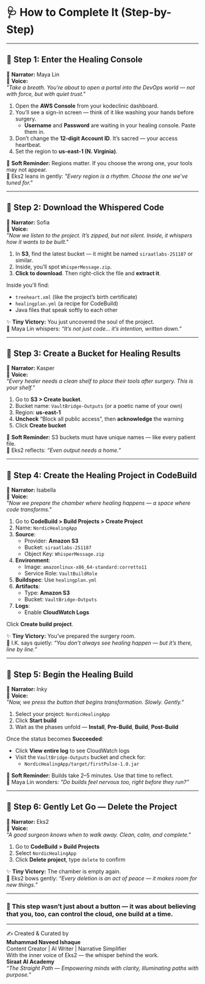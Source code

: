 
# 🩺 How to Complete It (Step-by-Step)

---

## 🧪 Step 1: Enter the Healing Console  
🔹 **Narrator:** Maya Lin  
🔹 **Voice:**  
_"Take a breath. You’re about to open a portal into the DevOps world — not with force, but with quiet trust."_  

1. Open the **AWS Console** from your kodeclinic dashboard.  
2. You’ll see a sign-in screen — think of it like washing your hands before surgery.  
   - **Username** and **Password** are waiting in your healing console. Paste them in.  
3. Don’t change the **12-digit Account ID**. It’s sacred — your access heartbeat.  
4. Set the region to **us-east-1 (N. Virginia)**.

🌿 **Soft Reminder:** Regions matter. If you choose the wrong one, your tools may not appear.  
💬 Eks2 leans in gently: _"Every region is a rhythm. Choose the one we’ve tuned for."_  

---

## 🧪 Step 2: Download the Whispered Code  
🔹 **Narrator:** Sofia  
🔹 **Voice:**  
_"Now we listen to the project. It’s zipped, but not silent. Inside, it whispers how it wants to be built."_  

1. In **S3**, find the latest bucket — it might be named `siraatlabs-251187` or similar.  
2. Inside, you’ll spot `WhisperMessage.zip`.  
3. **Click to download**. Then right-click the file and **extract it**.

Inside you'll find:
- `treeheart.xml` (like the project’s birth certificate)  
- `healingplan.yml` (a recipe for CodeBuild)  
- Java files that speak softly to each other

✨ **Tiny Victory:** You just uncovered the soul of the project.  
💬 Maya Lin whispers: _“It’s not just code… it’s intention, written down.”_

---

## 🧪 Step 3: Create a Bucket for Healing Results  
🔹 **Narrator:** Kasper  
🔹 **Voice:**  
_"Every healer needs a clean shelf to place their tools after surgery. This is your shelf."_  

1. Go to **S3 > Create bucket**.  
2. Bucket name: `VaultBridge-Outputs` (or a poetic name of your own)  
3. Region: **us-east-1**  
4. **Uncheck** “Block all public access”, then **acknowledge** the warning  
5. Click **Create bucket**

🌿 **Soft Reminder:** S3 buckets must have unique names — like every patient file.  
💬 Eks2 reflects: _“Even output needs a home.”_

---

## 🧪 Step 4: Create the Healing Project in CodeBuild  
🔹 **Narrator:** Isabella  
🔹 **Voice:**  
_"Now we prepare the chamber where healing happens — a space where code transforms."_  

1. Go to **CodeBuild > Build Projects > Create Project**  
2. Name: `NordicHealingApp`  
3. **Source**:  
   - Provider: **Amazon S3**  
   - Bucket: `siraatlabs-251187`  
   - Object Key: `WhisperMessage.zip`  
4. **Environment**:  
   - Image: `amazonlinux-x86_64-standard:corretto11`  
   - Service Role: `VaultBuildRole`  
5. **Buildspec**: Use `healingplan.yml`  
6. **Artifacts**:  
   - Type: **Amazon S3**  
   - Bucket: `VaultBridge-Outputs`  
7. **Logs**:  
   - Enable **CloudWatch Logs**

Click **Create build project**.

✨ **Tiny Victory:** You’ve prepared the surgery room.  
💬 I.K. says quietly: _“You don’t always see healing happen — but it’s there, line by line.”_

---

## 🧪 Step 5: Begin the Healing Build  
🔹 **Narrator:** Inky  
🔹 **Voice:**  
_"Now, we press the button that begins transformation. Slowly. Gently."_  

1. Select your project: `NordicHealingApp`  
2. Click **Start build**  
3. Wait as the phases unfold — **Install**, **Pre-Build**, **Build**, **Post-Build**

Once the status becomes **Succeeded**:  
- Click **View entire log** to see CloudWatch logs  
- Visit the `VaultBridge-Outputs` bucket and check for:
  - `NordicHealingApp/target/firstPulse-1.0.jar`

🌿 **Soft Reminder:** Builds take 2–5 minutes. Use that time to reflect.  
💬 Maya Lin wonders: _“Do builds feel nervous too, right before they run?”_

---

## 🧪 Step 6: Gently Let Go — Delete the Project  
🔹 **Narrator:** Eks2  
🔹 **Voice:**  
_"A good surgeon knows when to walk away. Clean, calm, and complete."_  

1. Go to **CodeBuild > Build Projects**  
2. Select `NordicHealingApp`  
3. Click **Delete project**, type `delete` to confirm  

✨ **Tiny Victory:** The chamber is empty again.  
💬 Eks2 bows gently: _“Every deletion is an act of peace — it makes room for new things.”_

---

### 📎 This step wasn’t just about a button — it was about believing that you, too, can control the cloud, one build at a time.

---

✍️ Created & Curated by  
**Muhammad Naveed Ishaque**  
Content Creator | AI Writer | Narrative Simplifier  
With the inner voice of Eks2 — the whisper behind the work.  
**Siraat AI Academy**  
*“The Straight Path — Empowering minds with clarity, illuminating paths with purpose.”*
